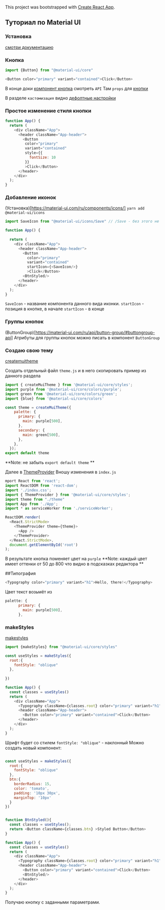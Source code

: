 This project was bootstrapped with [Create React App](https://github.com/facebook/create-react-app).

## Туториал по Material UI

### Установка
[смотри документацию](https://material-ui.com/ru/)



### Кнопка
```javascript
import {Button} from "@material-ui/core"

<Button color="primary" variant="contained">Click</Button>
```
В конце доки [компонент кнопка](https://material-ui.com/ru/components/buttons/) смотреть `API`
Там `props` для [кнопки](https://material-ui.com/ru/api/button/) 

В разделе `кастомизация` видно [дефолтные настройки](https://material-ui.com/ru/customization/default-theme/) 

### Простое изменение стиля кнопки 

```javascript
function App() {  
  return (
    <div className="App">      
      <header className="App-header">
        <Button
         color="primary"
         variant="contained"
         style={{
           fontSize: 10
         }}
         >Click</Button>        
      </header>
    </div>
  );
}

```
### Добавление иконок
(Установка)[https://material-ui.com/ru/components/icons/]
`yarn add @material-ui/icons`

```javascript
import SaveIcon from "@material-ui/icons/Save" // /Save - без этого не найдёт

function App() {
  
  return (
    <div className="App">      
      <header className="App-header">
        <Button
          color="primary"
          variant="contained"
          startIcon={<SaveIcon/>}
          >Click</Button>
        <BtnStyled/>
      </header>
    </div>
  );
}

```
`SaveIcon` - название компонента данного вида иконки.
`startIcon` - позиция в кнопке, в начале
`startIcon` - в конце

### Группы кнопок
(ButtonGroup)[https://material-ui.com/ru/api/button-group/#buttongroup-api]
Атрибуты для группы кнопок можно писать в компонент `ButtonGroup`


### Создаю свою тему
[createmuitheme](https://material-ui.com/ru/customization/theming/#createmuitheme-options-args-theme)

Создать отдельный файл `theme.js` и в него скопировать пример из данного раздела
```javascript
import { createMuiTheme } from '@material-ui/core/styles';
import purple from '@material-ui/core/colors/purple';
import green from '@material-ui/core/colors/green';
import {blue} from '@material-ui/core/colors'

const theme = createMuiTheme({
    palette: {
      primary: {
        main: purple[500],
      },
      secondary: {
        main: green[500],
      },
    },
  });
export default theme
```
**Note: не забыть `export default theme` **

Далее в [ThemeProvider](https://material-ui.com/ru/styles/api/#themeprovider)
Вношу изменения в `index.js`
```javascript
mport React from 'react';
import ReactDOM from 'react-dom';
import './index.css';
import { ThemeProvider } from '@material-ui/core/styles';
import theme from "./theme"
import App from './App';
import * as serviceWorker from './serviceWorker';

ReactDOM.render(
  <React.StrictMode>
    <ThemeProvider theme={theme}>
      <App />
    </ThemeProvider>
  </React.StrictMode>,
  document.getElementById('root')
);
```
В результате кнопка поменяет цвет на `purple`
**Note: каждый цвет имеет оттенки от 50 до 800 что видно в подсказках редактора **

##Типография
```javascript
<Typography color="primary" variant="h1">Hello, there!</Typography>
```
Цвет текст возьмёт из 
```javascript
palette: {
      primary: {
        main: purple[500],
      },
```
### makeStyles
[makestyles](https://material-ui.com/ru/styles/api/#makestyles-styles-options-hook)

```javascript
import {makeStyles} from "@material-ui/core/styles"

const useStyles = makeStyles({
  root:{
    fontStyle: "oblique"
  },
  
})

function App() {
  const classes = useStyles()
  return (
    <div className="App">
      <Typography className={classes.root} color="primary" variant="h1">Hello, there!</Typography>
      <header className="App-header">
        <Button color="primary" variant="contained">Click</Button>
      </header>
    </div>
  );
}
```
Шрифт будет со стилем `fontStyle: "oblique"` - наклонный
Можно создать новый компонент:
```javascript

const useStyles = makeStyles({
  root:{
    fontStyle: "oblique"
  },
  btn:{
    borderRadius: 15,
    color: 'tomato',
    padding: '10px 30px',
    marginTop: '10px'
  }
})


function BtnStyled(){
  const classes = useStyles();
  return <Button className={classes.btn} >Styled Button</Button>
}

function App() {
  const classes = useStyles()
  return (
    <div className="App">
      <Typography className={classes.root} color="primary" variant="h1">Hello, there!</Typography>
      <header className="App-header">
        <Button color="primary" variant="contained">Click</Button>
        <BtnStyled/>
      </header>
    </div>
  );
}

```
Получаю кнопку с заданными параметрами.


